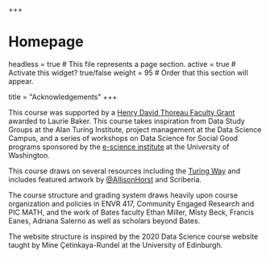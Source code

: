 +++
# Homepage
headless = true  # This file represents a page section.
active = true  # Activate this widget? true/false
weight = 95  # Order that this section will appear.

title = "Acknowledgements"
+++

This course was supported by a [Henry David Thoreau Faculty Grant](https://www.thoreauscholar.org/faculty-grant-profiles/community-engaged-data-science-program) awarded to Laurie Baker. This course takes inspiration from Data Study Groups at the Alan Turing Institute, project management at the Data Science Campus, and a series of workshops on Data Science for Social Good programs sponsored by the [e-science institute](https://escience.washington.edu) at the University of Washington. 

This course draws on several resources including the [Turing Way](https://the-turing-way.netlify.app/reproducible-research/overview/overview-definitions.html) and includes featured artwork by [@AllisonHorst](https://github.com/allisonhorst/stats-illustrations) and Scriberia. 


The course structure and grading system draws heavily upon course organization and policies in ENVR 417, Community Engaged Research and PIC MATH, and the work of Bates faculty Ethan Miller, Misty Beck, Francis Eanes, Adriana Salerno as well as scholars beyond Bates.

The website structure is inspired by the 2020 Data Science course website taught by Mine Çetinkaya-Rundel at the University of Edinburgh. 